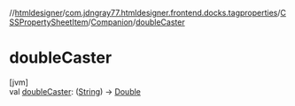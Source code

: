 //[htmldesigner](../../../../index.md)/[com.jdngray77.htmldesigner.frontend.docks.tagproperties](../../index.md)/[CSSPropertySheetItem](../index.md)/[Companion](index.md)/[doubleCaster](double-caster.md)

# doubleCaster

[jvm]\
val [doubleCaster](double-caster.md): ([String](https://kotlinlang.org/api/latest/jvm/stdlib/kotlin/-string/index.html)) -&gt; [Double](https://kotlinlang.org/api/latest/jvm/stdlib/kotlin/-double/index.html)
